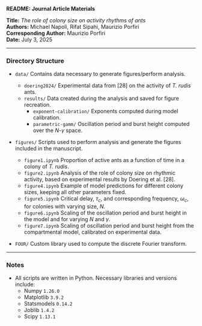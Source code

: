 **README: Journal Article Materials**

**Title:** *The role of colony size on activity rhythms of ants*\
**Authors:** Michael Napoli, Rifat Sipahi, Maurizio Porfiri\
**Corresponding Author:** Maurizio Porfiri\
**Date:** July 3, 2025

---

### Directory Structure

* `data/` Contains data necessary to generate figures/perform analysis.
    * `doering2024/` Experimental data from [28] on the activity of *T. rudis* ants.
    * `results/` Data created during the analysis and saved for figure recreation.
        * `exponent-calibration/` Exponents computed during model calibration.
        * `parametric-gamm/` Oscillation period and burst height computed over the $N$-$\gamma$ space.

* `figures/` Scripts used to perform analysis and generate the figures included in the manuscript.
    * `figure1.ipynb` Proportion of active ants as a function of time in a colony of *T. rudis*.
    * `figure2.ipynb` Analysis of the role of colony size on rhythmic activity, based on experimental results by Doering et al. [28].
    * `figure4.ipynb` Example of model predictions for different colony sizes, keeping all other parameters fixed.
    * `figure5.ipynb` Critical delay, $\tau_c$, and corresponding frequency, $\omega_c$, for colonies with varying size, $N$.
    * `figure6.ipynb` Scaling of the oscillation period and burst height in the model and for varying $N$ and $\gamma$.
    * `figure7.ipynb` Scaling of oscillation period and burst height from the compartmental model, calibrated on experimental data.

* `FOUR/` Custom library used to compute the discrete Fourier transform.

---

### Notes

* All scripts are written in Python. Necessary libraries and versions include:
    * Numpy `1.26.0`
    * Matplotlib `3.9.2`
    * Statsmodels `0.14.2`
    * Joblib `1.4.2`
    * Scipy `1.13.1`
